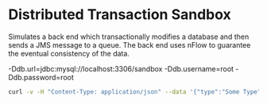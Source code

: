 # Distributed Transaction Sandbox
Simulates a back end which transactionally modifies a database and then sends a JMS message to a queue. The back end uses nFlow to guarantee the eventual consistency of the data.

-Ddb.url=jdbc:mysql://localhost:3306/sandbox -Ddb.username=root -Ddb.password=root

```bash
curl -v -H "Content-Type: application/json" --data '{"type":"Some Type", "name":"Some Name"}' http://localhost:8080/notifications
```
